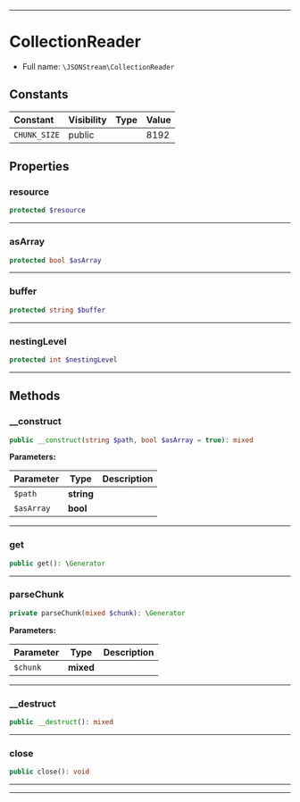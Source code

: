 ***

# CollectionReader





* Full name: `\JSONStream\CollectionReader`


## Constants

| Constant | Visibility | Type | Value |
|:---------|:-----------|:-----|:------|
|`CHUNK_SIZE`|public| |8192|

## Properties


### resource



```php
protected $resource
```






***

### asArray



```php
protected bool $asArray
```






***

### buffer



```php
protected string $buffer
```






***

### nestingLevel



```php
protected int $nestingLevel
```






***

## Methods


### __construct



```php
public __construct(string $path, bool $asArray = true): mixed
```








**Parameters:**

| Parameter | Type | Description |
|-----------|------|-------------|
| `$path` | **string** |  |
| `$asArray` | **bool** |  |




***

### get



```php
public get(): \Generator
```











***

### parseChunk



```php
private parseChunk(mixed $chunk): \Generator
```








**Parameters:**

| Parameter | Type | Description |
|-----------|------|-------------|
| `$chunk` | **mixed** |  |




***

### __destruct



```php
public __destruct(): mixed
```











***

### close



```php
public close(): void
```











***


***


